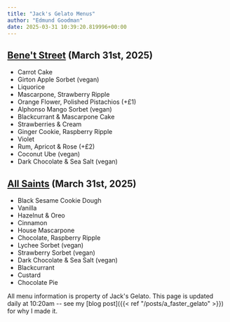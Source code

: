 ```yaml
---
title: "Jack's Gelato Menus"
author: "Edmund Goodman"
date: 2025-03-31 10:39:20.819996+00:00
---
```


## [Bene't Street](https://www.jacksgelato.com/bene-t-street-menu) (March 31st, 2025)

- Carrot Cake
- Girton Apple Sorbet (vegan)
- Liquorice
- Mascarpone, Strawberry Ripple
- Orange Flower, Polished Pistachios (+£1)
- Alphonso Mango Sorbet (vegan)
- Blackcurrant & Mascarpone Cake
- Strawberries & Cream
- Ginger Cookie, Raspberry Ripple
- Violet
- Rum, Apricot & Rose (+£2)
- Coconut Ube (vegan)
- Dark Chocolate & Sea Salt (vegan)


## [All Saints](https://www.jacksgelato.com/all-saints-menu) (March 31st, 2025)

- Black Sesame Cookie Dough
- Vanilla
- Hazelnut & Oreo
- Cinnamon
- House Mascarpone
- Chocolate, Raspberry Ripple
- Lychee Sorbet (vegan)
- Strawberry Sorbet  (vegan)
- Dark Chocolate & Sea Salt (vegan)
- Blackcurrant
- Custard
- Chocolate Pie

All menu information is property of Jack's Gelato. This page is
updated daily at 10:20am -- see my
[blog post]({{< ref "/posts/a_faster_gelato" >}}) for why I made it.

